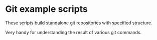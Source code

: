 # Git example scripts

These scripts build standalone git repositories with specified
structure.

Very handy for understanding the result of various git commands.

